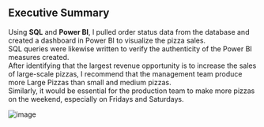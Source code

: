 ## Executive Summary
﻿Using __SQL__ and __Power BI__, I pulled order status data from the database and created a dashboard in Power BI to visualize the pizza sales. <br>
SQL queries were likewise written to verify the authenticity of the Power BI measures created. <br>
After identifying that the largest revenue opportunity is to increase the sales of large-scale pizzas, I recommend that the management team produce more Large Pizzas than small and medium pizzas. <br> Similarly, it would be essential for the production team to make more pizzas on the weekend, especially on Fridays and Saturdays.

![image](https://github.com/Gabu6872/Pizza-Sales-Analysis/assets/98529437/b4f2b24f-258c-40ad-990c-27a26d8ce2d7)
